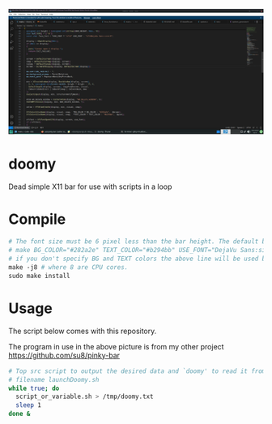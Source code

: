 ![](pic1.png)

# doomy

Dead simple X11 bar for use with scripts in a loop

# Compile

```makefile
# The font size must be 6 pixel less than the bar height. The default bar height is 15 pixels.
# make BG_COLOR="#282a2e" TEXT_COLOR="#b294bb" USE_FONT="DejaVu Sans:size=9" BAR_HEIGHT=15 -j8 # where 8 are your CPU cores.
# if you don't specify BG and TEXT colors the above line will be used by doomy, including the font too.
make -j8 # where 8 are CPU cores.
sudo make install
```

# Usage

The script below comes with this repository.

The program in use in the above picture is from my other project https://github.com/su8/pinky-bar

```bash
# Top src script to output the desired data and `doomy' to read it from /tmp/doomy.txt
# filename launchDoomy.sh
while true; do 
  script_or_variable.sh > /tmp/doomy.txt
  sleep 1
done &
```

